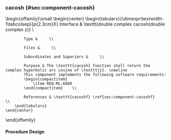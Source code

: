 ### cacosh  {#sec:component-cacosh}

\begin{sffamily}\small
	\begin{center}
		\begin{tabularx}{\dimexpr\textwidth-1\tabcolsep}{p{2.3cm}X}
			Interface       & \texttt{double complex cacosh(double complex z)} \\ 
			
			Type &     \\ 
			
			Files &     \\ 
			
			Subordinates and Superiors &     \\ 
			
			Purpose & The \texttt{cacosh} function shall return the complex hyperbolic arc cosine of \texttt{z}. \newline
			This component implements the following software requirements:
			\begin{compactitem}
				\item REQ-ML-6600
			\end{compactitem}    \\ 
			
			References & \texttt{cacoshf} \ref{sec:component-cacoshf}    \\ 
		\end{tabularx}
	\end{center}
\end{sffamily}

#### Procedure Design
